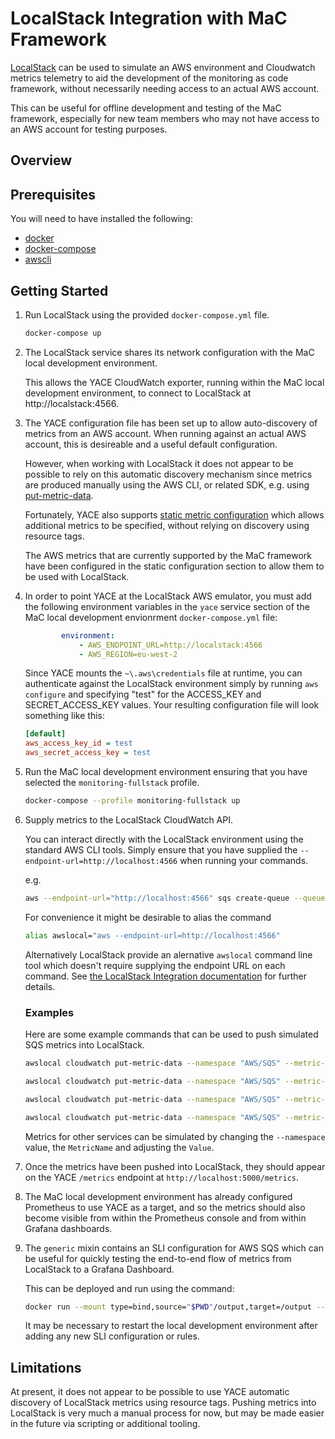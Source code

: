 # LocalStack Integration with MaC Framework

[LocalStack](https://localstack.cloud/) can be used to simulate an AWS environment and Cloudwatch metrics telemetry to aid the development of the monitoring as code framework, without necessarily needing access to an actual AWS account.

This can be useful for offline development and testing of the MaC framework, especially for new team members who may not have access to an AWS account for testing purposes.

## Overview

## Prerequisites

You will need to have installed the following:

- [docker](https://docs.docker.com/engine/install/)
- [docker-compose](https://docs.docker.com/compose/install/)
- [awscli](https://docs.aws.amazon.com/cli/latest/userguide/getting-started-install.html)

## Getting Started

1. Run LocalStack using the provided `docker-compose.yml` file.

    ```sh
    docker-compose up
    ```

1. The LocalStack service shares its network configuration with the MaC local development environment.

    This allows the YACE CloudWatch exporter, running within the MaC local development environment, to connect to LocalStack at http://localstack:4566.

1. The YACE configuration file has been set up to allow auto-discovery of metrics from an AWS account. When running against an actual AWS account, this is desireable and a useful default configuration.

    However, when working with LocalStack it does not appear to be possible to rely on this automatic discovery mechanism since metrics are produced manually using the AWS CLI, or related SDK, e.g. using [put-metric-data](https://docs.aws.amazon.com/cli/latest/reference/cloudwatch/put-metric-data.html).

    Fortunately, YACE also supports [static metric configuration](https://github.com/nerdswords/yet-another-cloudwatch-exporter#static-configuration) which allows additional metrics to be specified, without relying on discovery using resource tags.

    The AWS metrics that are currently supported by the MaC framework have been configured in the static configuration section to allow them to be used with LocalStack.

1. In order to point YACE at the LocalStack AWS emulator, you must add the following environment variables in the `yace` service section of the MaC local development envionrment `docker-compose.yml` file:

    ```yml
            environment:
                - AWS_ENDPOINT_URL=http://localstack:4566
                - AWS_REGION=eu-west-2
    ```

    Since YACE mounts the `~\.aws\credentials` file at runtime, you can authenticate against the LocalStack environment simply by running `aws configure` and specifying "test" for the ACCESS_KEY and SECRET_ACCESS_KEY values. Your resulting configuration file will look something like this:

    ```ini
    [default]
    aws_access_key_id = test
    aws_secret_access_key = test
    ```

1. Run the MaC local development environment ensuring that you have selected the `monitoring-fullstack` profile.

    ```sh
    docker-compose --profile monitoring-fullstack up
    ```

1. Supply metrics to the LocalStack CloudWatch API.

    You can interact directly with the LocalStack environment using the standard AWS CLI tools. Simply ensure that you have supplied the `--endpoint-url=http://localhost:4566` when running your commands.

    e.g.

    ```sh
    aws --endpoint-url="http://localhost:4566" sqs create-queue --queue-name sample-queue
    ```

    For convenience it might be desirable to alias the command

    ```sh
    alias awslocal="aws --endpoint-url=http://localhost:4566"
    ```

    Alternatively LocalStack provide an alernative `awslocal` command line tool which doesn't require supplying the endpoint URL on each command. See [the LocalStack Integration documentation](https://docs.localstack.cloud/integrations/aws-cli/#localstack-aws-cli-awslocal) for further details.

    ### Examples

    Here are some example commands that can be used to push simulated SQS metrics into LocalStack.

    ```sh
    awslocal cloudwatch put-metric-data --namespace "AWS/SQS" --metric-data '[{"MetricName": "ApproximateNumberOfMessagesVisible", "Value": 0}]'

    awslocal cloudwatch put-metric-data --namespace "AWS/SQS" --metric-data '[{"MetricName": "ApproximateAgeOfOldestMessage", "Value": 5}]'

    awslocal cloudwatch put-metric-data --namespace "AWS/SQS" --metric-data '[{"MetricName": "NumberOfMessagesSent", "Value": 10}]'

    awslocal cloudwatch put-metric-data --namespace "AWS/SQS" --metric-data '[{"MetricName": "NumberOfMessagesDeleted", "Value": 0}]'
    ```

    Metrics for other services can be simulated by changing the `--namespace` value, the `MetricName` and adjusting the `Value`.

1. Once the metrics have been pushed into LocalStack, they should appear on the YACE `/metrics` endpoint at `http://localhost:5000/metrics`.

1. The MaC local development environment has already configured Prometheus to use YACE as a target, and so the metrics should also become visible from within the Prometheus console and from within Grafana dashboards.

1. The `generic` mixin contains an SLI configuration for AWS SQS which can be useful for quickly testing the end-to-end flow of metrics from LocalStack to a Grafana Dashboard.

    This can be deployed and run using the command:

    ```sh
    docker run --mount type=bind,source="$PWD"/output,target=/output --mount type=bind,source="$PWD"/mixin-defs,target=/input -it sre-monitoring-as-code:latest -m generic -rd -i input -o output
    ```

    It may be necessary to restart the local development environment after adding any new SLI configuration or rules.

## Limitations

At present, it does not appear to be possible to use YACE automatic discovery of LocalStack metrics using resource tags. Pushing metrics into LocalStack is very much a manual process for now, but may be made easier in the future via scripting or additional tooling.
